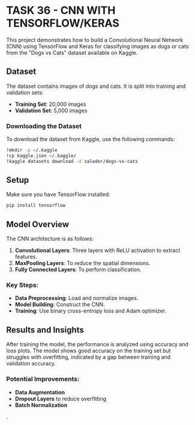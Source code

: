 

# **TASK 36 - CNN WITH TENSORFLOW/KERAS**

This project demonstrates how to build a Convolutional Neural Network (CNN) using TensorFlow and Keras for classifying images as dogs or cats from the "Dogs vs Cats" dataset available on Kaggle.

## Dataset

The dataset contains images of dogs and cats. It is split into training and validation sets:
- **Training Set**: 20,000 images
- **Validation Set**: 5,000 images

### Downloading the Dataset

To download the dataset from Kaggle, use the following commands:

```bash
!mkdir -p ~/.kaggle
!cp kaggle.json ~/.kaggle/
!kaggle datasets download -d salader/dogs-vs-cats
```

## Setup

Make sure you have TensorFlow installed:

```bash
pip install tensorflow
```

## Model Overview

The CNN architecture is as follows:
1. **Convolutional Layers**: Three layers with ReLU activation to extract features.
2. **MaxPooling Layers**: To reduce the spatial dimensions.
3. **Fully Connected Layers**: To perform classification.

### Key Steps:

- **Data Preprocessing**: Load and normalize images.
- **Model Building**: Construct the CNN.
- **Training**: Use binary cross-entropy loss and Adam optimizer.
  

## Results and Insights

After training the model, the performance is analyzed using accuracy and loss plots. The model shows good accuracy on the training set but struggles with overfitting, indicated by a gap between training and validation accuracy.

### Potential Improvements:
- **Data Augmentation**
- **Dropout Layers** to reduce overfitting
- **Batch Normalization**

.
